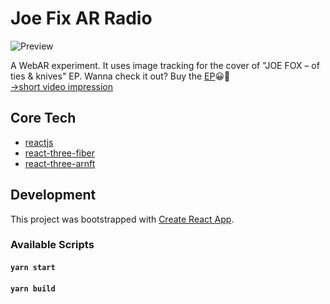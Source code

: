 # Joe Fix AR Radio
![Preview](https://raw.githubusercontent.com/ThomasRutzer/joefix-ar-radio/dev/preview.jpg)

A WebAR experiment. It uses image tracking for the cover of "JOE FOX – of ties & knives" EP.
Wanna check it out? Buy the [EP](https://joefix1.bandcamp.com/releases)😀🥁\
[→short video impression](https://twitter.com/ThomasRutzer/status/1421545056096378881)

## Core Tech
- [reactjs](https://reactjs.org/)
- [react-three-fiber](https://github.com/pmndrs/react-three-fiber)
- [react-three-arnft](https://github.com/j-era/react-three-arnft)

## Development 
This project was bootstrapped with [Create React App](https://github.com/facebook/create-react-app).

### Available Scripts

#### `yarn start`
#### `yarn build`
